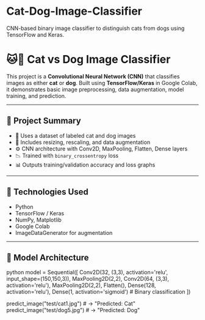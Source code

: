 # Cat-Dog-Image-Classifier
CNN-based binary image classifier to distinguish cats from dogs using TensorFlow and Keras.


# 🐱🐶 Cat vs Dog Image Classifier

This project is a **Convolutional Neural Network (CNN)** that classifies images as either **cat** or **dog**. Built using **TensorFlow/Keras** in Google Colab, it demonstrates basic image preprocessing, data augmentation, model training, and prediction.

---

## 🧠 Project Summary

- 📁 Uses a dataset of labeled cat and dog images
- 🧼 Includes resizing, rescaling, and data augmentation
- ⚙️ CNN architecture with Conv2D, MaxPooling, Flatten, Dense layers
- 📉 Trained with `binary_crossentropy` loss
- 📊 Outputs training/validation accuracy and loss graphs

---

## 🚀 Technologies Used

- Python
- TensorFlow / Keras
- NumPy, Matplotlib
- Google Colab
- ImageDataGenerator for augmentation

---

## 🔧 Model Architecture

python
model = Sequential([
    Conv2D(32, (3,3), activation='relu', input_shape=(150,150,3)),
    MaxPooling2D(2,2),
    Conv2D(64, (3,3), activation='relu'),
    MaxPooling2D(2,2),
    Flatten(),
    Dense(128, activation='relu'),
    Dense(1, activation='sigmoid')  # Binary classification
])


predict_image("test/cat1.jpg")  # → "Predicted: Cat"
predict_image("test/dog5.jpg")  # → "Predicted: Dog"



